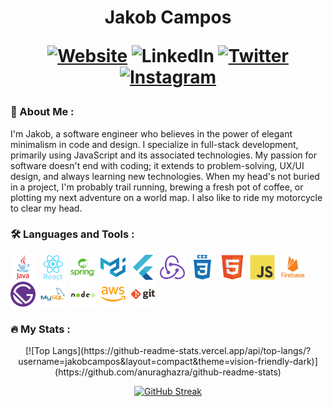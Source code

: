       
<div id="badges" align="center">
      <h1>Jakob Campos
      <p align="center">
            <a href="https://www.jakobcampos.com/">
               <img alt="Website" src="https://img.shields.io/badge/Website-000000.svg?style=for-the-badge&logo=google-chrome&logoColor=white"/></a>
               <img alt="LinkedIn" src="https://img.shields.io/badge/LinkedIn-000000.svg?style=for-the-badge&logo=linkedin&logoColor=white"/></a>
            <a href="https://twitter.com/jakobsdesk">
               <img alt="Twitter" src="https://img.shields.io/badge/Twitter-000000.svg?style=for-the-badge&logo=Twitter&logoColor=white"/></a> 
            <a href="https://www.instagram.com/jakobsdesk/">
               <img alt="Instagram" src="https://img.shields.io/badge/Instagram-000000.svg?style=for-the-badge&logo=Instagram&logoColor=white"/></a> 
      </p>
      </h1>
</div>

### 🌋 About Me :
I'm Jakob, a software engineer who believes in the power of elegant minimalism in code and design. I specialize in full-stack development, primarily using JavaScript and its associated technologies. My passion for software doesn't end with coding; it extends to problem-solving, UX/UI design, and always learning new technologies.
When my head's not buried in a project, I'm probably trail running, brewing a fresh pot of coffee, or plotting my next adventure on a world map. I also like to ride my motorcycle to clear my head.

### :hammer_and_wrench: Languages and Tools :
<div>
  <img src="https://github.com/devicons/devicon/blob/master/icons/java/java-original-wordmark.svg" title="Java" alt="Java" width="40" height="40"/>&nbsp;
  <img src="https://github.com/devicons/devicon/blob/master/icons/react/react-original-wordmark.svg" title="React" alt="React" width="40" height="40"/>&nbsp;
  <img src="https://github.com/devicons/devicon/blob/master/icons/spring/spring-original-wordmark.svg" title="Spring" alt="Spring" width="40" height="40"/>&nbsp;
  <img src="https://github.com/devicons/devicon/blob/master/icons/materialui/materialui-original.svg" title="Material UI" alt="Material UI" width="40" height="40"/>&nbsp;
  <img src="https://github.com/devicons/devicon/blob/master/icons/flutter/flutter-original.svg" title="Flutter" alt="Flutter" width="40" height="40"/>&nbsp;
  <img src="https://github.com/devicons/devicon/blob/master/icons/redux/redux-original.svg" title="Redux" alt="Redux " width="40" height="40"/>&nbsp;
  <img src="https://github.com/devicons/devicon/blob/master/icons/css3/css3-plain-wordmark.svg"  title="CSS3" alt="CSS" width="40" height="40"/>&nbsp;
  <img src="https://github.com/devicons/devicon/blob/master/icons/html5/html5-original.svg" title="HTML5" alt="HTML" width="40" height="40"/>&nbsp;
  <img src="https://github.com/devicons/devicon/blob/master/icons/javascript/javascript-original.svg" title="JavaScript" alt="JavaScript" width="40" height="40"/>&nbsp;
  <img src="https://github.com/devicons/devicon/blob/master/icons/firebase/firebase-plain-wordmark.svg" title="Firebase" alt="Firebase" width="40" height="40"/>&nbsp;
  <img src="https://github.com/devicons/devicon/blob/master/icons/gatsby/gatsby-original.svg" title="Gatsby"  alt="Gatsby" width="40" height="40"/>&nbsp;
  <img src="https://github.com/devicons/devicon/blob/master/icons/mysql/mysql-original-wordmark.svg" title="MySQL"  alt="MySQL" width="40" height="40"/>&nbsp;
  <img src="https://github.com/devicons/devicon/blob/master/icons/nodejs/nodejs-original-wordmark.svg" title="NodeJS" alt="NodeJS" width="40" height="40"/>&nbsp;
  <img src="https://github.com/devicons/devicon/blob/master/icons/amazonwebservices/amazonwebservices-plain-wordmark.svg" title="AWS" alt="AWS" width="40" height="40"/>&nbsp;
  <img src="https://github.com/devicons/devicon/blob/master/icons/git/git-original-wordmark.svg" title="Git" **alt="Git" width="40" height="40"/>
</div>

### :fire: My Stats :
<div align="center">
[![Top Langs](https://github-readme-stats.vercel.app/api/top-langs/?username=jakobcampos&layout=compact&theme=vision-friendly-dark)](https://github.com/anuraghazra/github-readme-stats)
      
[![GitHub Streak](http://github-readme-streak-stats.herokuapp.com?user=jakobcampos&theme=dark&background=000000)](https://git.io/streak-stats)
</div>

